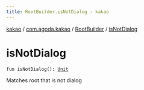 ```yaml
---
title: RootBuilder.isNotDialog - kakao
---
```


[kakao](../../index.html) / [com.agoda.kakao](../index.html) / [RootBuilder](index.html) / [isNotDialog](.)

# isNotDialog

`fun isNotDialog(): `[`Unit`](https://kotlinlang.org/api/latest/jvm/stdlib/kotlin/-unit/index.html)

Matches root that is not dialog

